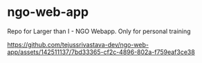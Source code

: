 # ngo-web-app
Repo for Larger than I - NGO Webapp. Only for personal training



https://github.com/tejussrivastava-dev/ngo-web-app/assets/142511137/7bd33365-cf2c-4896-802a-f759eaf3ce38

